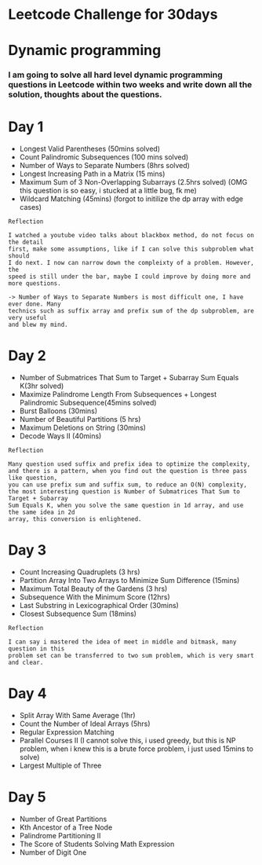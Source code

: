 # Leetcode Challenge for 30days

# Dynamic programming
<h3>I am going to solve all hard level dynamic programming questions in Leetcode within two weeks and write down all the solution, thoughts about the questions.<h3>

# Day 1

- Longest Valid Parentheses (50mins solved)
- Count Palindromic Subsequences (100 mins solved)
- Number of Ways to Separate Numbers (8hrs solved)
- Longest Increasing Path in a Matrix (15 mins)
- Maximum Sum of 3 Non-Overlapping Subarrays (2.5hrs solved) (OMG this question is so easy, i stucked at a little bug, fk me)
- Wildcard Matching (45mins) (forgot to initilize the dp array with edge cases)

```
Reflection

I watched a youtube video talks about blackbox method, do not focus on the detail 
first, make some assumptions, like if I can solve this subproblem what should 
I do next. I now can narrow down the compleixty of a problem. However, the 
speed is still under the bar, maybe I could improve by doing more and more questions.

-> Number of Ways to Separate Numbers is most difficult one, I have ever done. Many 
technics such as suffix array and prefix sum of the dp subproblem, are very useful 
and blew my mind. 
```

# Day 2

- Number of Submatrices That Sum to Target + Subarray Sum Equals K(3hr solved)
- Maximize Palindrome Length From Subsequences + Longest Palindromic Subsequence(45mins solved)
- Burst Balloons (30mins)
- Number of Beautiful Partitions (5 hrs)
- Maximum Deletions on String (30mins)
- Decode Ways II (40mins)
```
Reflection

Many question used suffix and prefix idea to optimize the complexity,
and there is a pattern, when you find out the question is three pass like question, 
you can use prefix sum and suffix sum, to reduce an O(N) complexity,
the most interesting question is Number of Submatrices That Sum to Target + Subarray
Sum Equals K, when you solve the same question in 1d array, and use the same idea in 2d
array, this conversion is enlightened.
```
# Day 3
- Count Increasing Quadruplets (3 hrs)
- Partition Array Into Two Arrays to Minimize Sum Difference (15mins)
- Maximum Total Beauty of the Gardens (3 hrs)
- Subsequence With the Minimum Score (12hrs) 
- Last Substring in Lexicographical Order (30mins)
- Closest Subsequence Sum (18mins)
```
Reflection

I can say i mastered the idea of meet in middle and bitmask, many question in this
problem set can be transferred to two sum problem, which is very smart and clear.
```
# Day 4

- Split Array With Same Average (1hr)
- Count the Number of Ideal Arrays (5hrs)
- Regular Expression Matching
- Parallel Courses II (I cannot solve this, i used greedy, but this is NP problem, when i knew this is a brute force problem, i just used 15mins to solve)
- Largest Multiple of Three

# Day 5

- Number of Great Partitions
- Kth Ancestor of a Tree Node
- Palindrome Partitioning II
- The Score of Students Solving Math Expression
- Number of Digit One